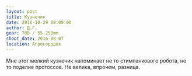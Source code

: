 ```yaml
---
layout: post
title: Кузнечик
date: 2016-10-29 00:00:00
author: Д.Г.
gear: 70D / 55-250mm
shoot_date: 2016-08-07
location: Агрогородок
---
```


Мне этот мелкий кузнечик напоминает не то стимпанкового робота, не то поделие протоссов. Не велика, впрочем, разница.
